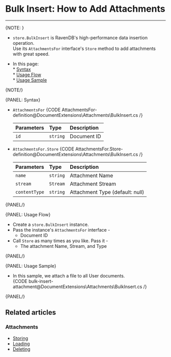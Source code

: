 ﻿# Bulk Insert: How to Add Attachments

---

{NOTE: }

* `store.BulkInsert` is RavenDB's high-performance data insertion operation.  
  Use its `AttachmentsFor` interface's `Store` method to add attachments with great speed.  

* In this page:  
      * [Syntax](../../document-extensions/attachments/bulk-insert#syntax)  
      * [Usage Flow](../../document-extensions/attachments/bulk-insert#usage-flow)  
      * [Usage Sample](../../document-extensions/attachments/bulk-insert#usage-sample)  

{NOTE/}

{PANEL: Syntax}

*   `AttachmentsFor`
    {CODE AttachmentsFor-definition@DocumentExtensions\Attachments\BulkInsert.cs /}  

     | Parameters | Type | Description |
     |:-------------|:-------------|:-------------|
     | `id` | `string` | Document ID |

*   `AttachmentsFor.Store`
    {CODE AttachmentsFor.Store-definition@DocumentExtensions\Attachments\BulkInsert.cs /}  

     | Parameters | Type | Description |
     |:-------------|:-------------|:-------------|
     | `name` | `string` | Attachment Name |
     | `stream` | `Stream` | Attachment Stream |
     | `contentType` | `string` | Attachment Type (default: null)|

{PANEL/}

{PANEL: Usage Flow}

* Create a `store.BulkInsert` instance.  
* Pass the instance's `AttachmentsFor` interface -  
   * Document ID  
* Call `Store` as many times as you like. Pass it -  
   * The attachment Name, Stream, and Type  

{PANEL/}

{PANEL: Usage Sample}

* In this sample, we attach a file to all User documents.  
   {CODE bulk-insert-attachment@DocumentExtensions\Attachments\BulkInsert.cs /}  

{PANEL/}

## Related articles

### Attachments

- [Storing](../../document-extensions/attachments/storing)
- [Loading](../../document-extensions/attachments/loading)
- [Deleting](../../document-extensions/attachments/deleting)
